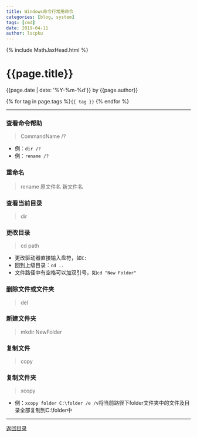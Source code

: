 ```yaml
---
title: Windows命令行常用命令
categories: [blog, system]
tags: [cmd]
date: 2019-04-11
author: lscpku
---
```


{% include MathJaxHead.html %}

# {{page.title}}

{{page.date | date: '%Y-%m-%d'}} by {{page.author}}

{% for tag in page.tags %}`{{ tag }}` {% endfor %}

---

### 查看命令帮助
> CommandName /?

- 例：``dir /?``
- 例：``rename /?``

### 重命名
> rename 原文件名 新文件名

### 查看当前目录
> dir

### 更改目录
> cd path

- 更改驱动器直接输入盘符，如``C:``
- 回到上级目录：``cd ..``
- 文件路径中有空格可以加双引号，如``cd "New Folder"``

### 删除文件或文件夹
> del

### 新建文件夹
> mkdir NewFolder

### 复制文件
> copy

### 复制文件夹
> xcopy

- 例：``xcopy folder C:\folder /e /v``将当前路径下folder文件夹中的文件及目录全部复制到C:\folder中



---

[返回目录](/table_of_posts.html)